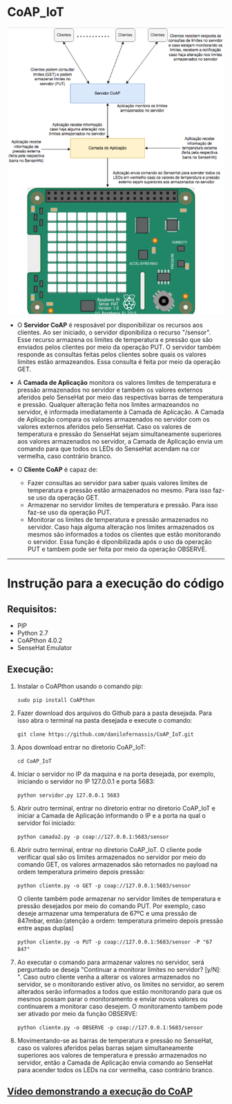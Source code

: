# CoAP_IoT
![Projeto](figura_1.png)


* O **Servidor CoAP** é resposável por disponibilizar os recursos aos clientes. Ao ser iniciado, o servidor diponibiliza o recurso "/sensor". Esse recurso armazena os limites de temperatura e pressão que são enviados pelos clientes por meio da operação PUT. O servidor também responde as consultas feitas pelos clientes sobre quais os valores limites estão armazeandos. Essa consulta é feita por meio da operação GET.

* A **Camada de Aplicação** monitora os valores limites de temperatura e pressão armazenados no servidor e também os valores externos aferidos pelo SenseHat por meio das respectivas barras de temperatura e pressão. Qualquer alteração feita nos limites armazeandos no servidor, é informada imediatamente à Camada de Aplicação. A Camada de Aplicação compara os valores armazenados no servidor com os valores externos aferidos pelo SenseHat. Caso os valores de temperatura e pressão do SenseHat sejam simultaneamente superiores aos valores armazenados no servidor, a Camada de Aplicação envia um comando para que todos os LEDs do SenseHat acendam na cor vermelha, caso contrário branco.

* O **Cliente CoAP** é capaz de:
	- Fazer consultas ao servidor para saber quais valores limites de temperatura e pressão estão armazenados no mesmo. Para isso faz-se uso da operação GET.
	- Armazenar no servidor limites de temperatura e pressão. Para isso faz-se uso da operação PUT.
	- Monitorar os limites de temperatura e pressão armazenados no servidor. Caso haja alguma alteração nos limites armazenados os mesmos são informados a todos os clientes que estão monitorando o servidor. Essa função é diponibilizada após o uso da operação PUT e tambem pode ser feita por meio da operação OBSERVE.

----------------------------------

# Instrução para a execução do código
## Requisitos:
*	PIP
*	Python 2.7
*	CoAPthon 4.0.2
*	SenseHat Emulator


## Execução:

1) Instalar o CoAPthon usando o comando pip:

	```sudo pip install CoAPthon```


2) Fazer download dos arquivos do Github para a pasta desejada.
Para isso abra o terminal na pasta desejada e execute o comando:

	```git clone https://github.com/danilofernassis/CoAP_IoT.git```

3) Apos download entrar no diretorio CoAP_IoT:

	```cd CoAP_IoT```

4) Iniciar o servidor no IP da maquina e na porta desejada, por exemplo, iniciando o servidor no IP 127.0.0.1 e porta 5683:

	```python servidor.py 127.0.0.1 5683```

5) Abrir outro terminal, entrar no diretorio entrar no diretorio CoAP_IoT e iniciar a Camada de Aplicação informando o IP e a porta na qual o servidor foi iniciado:

	```python camada2.py -p coap://127.0.0.1:5683/sensor```

6) Abrir outro terminal, entrar no diretorio CoAP_IoT. O cliente pode verificar qual são os limites armazenados no servidor por meio do comando GET, os valores armazenados são retornados no payload na ordem temperatura primeiro depois pressão:

	```python cliente.py -o GET -p coap://127.0.0.1:5683/sensor```

	O cliente também pode armazenar no servidor limites de temperatura e pressão desejados por meio do comando PUT. Por exemplo, caso deseje armazenar uma temperatura de 67ºC e uma pressão de 847mbar, então:(atenção a ordem: temperatura primeiro depois pressão entre aspas duplas)

	```python cliente.py -o PUT -p coap://127.0.0.1:5683/sensor -P "67 847"```

7) Ao executar o comando para armazenar valores no servidor, será perguntado se deseja "Continuar a monitorar limites no servidor? [y/N]: ". Caso outro cliente venha a alterar os valores armazenados no servidor, se o monitorando estiver ativo, os limites no servidor, ao serem alterados serão informados a todos que estão monitorando para que os mesmos possam parar o monitoramento e enviar novos valores ou continuarem a monitorar caso desejem. O monitoramento tambem pode ser ativado por meio da função OBSERVE:

	```python cliente.py -o OBSERVE -p coap://127.0.0.1:5683/sensor```

8) Movimentando-se as barras de temperatura e pressão no SenseHat, caso os valores aferidos pelas barras sejam simultaneamente superiores aos valores de temperatura e pressão armazenados no servidor, então a Camada de Aplicação envia comando ao SenseHat para acender todos os LEDs na cor vermelha, caso contrário branco.

[**Vídeo demonstrando a execução do CoAP**](https://youtu.be/pQ872p8E-9Y)
----------------------------------